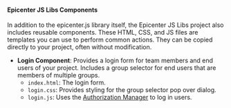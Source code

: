 #### Epicenter JS Libs Components

In addition to the epicenter.js library itself, the Epicenter JS Libs project also includes reusable components. These HTML, CSS, and JS files are templates you can use to perform common actions. They can be copied directly to your project, often without modification.

* **Login Component**: Provides a login form for team members and end users of your project. Includes a group selector for end users that are members of multiple groups.
	* `index.html`: The login form.
	* `login.css`: Provides styling for the group selector pop over dialog.
	* `login.js`: Uses the [Authorization Manager](http://forio.com/epicenter/docs/public/api_adapters/generated/auth-manager/) to log in users.
